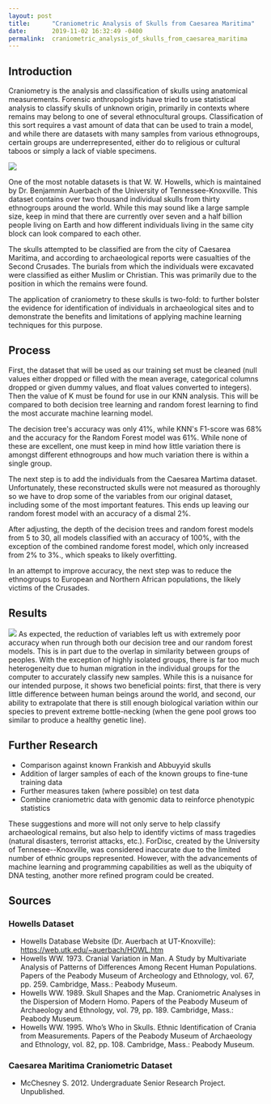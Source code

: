```yaml
---
layout: post
title:      "Craniometric Analysis of Skulls from Caesarea Maritima"
date:       2019-11-02 16:32:49 -0400
permalink:  craniometric_analysis_of_skulls_from_caesarea_maritima
---
```


## Introduction

Craniometry is the analysis and classification of skulls using anatomical measurements. Forensic anthropologists have tried to use statistical analysis to classify skulls of unknown origin, primarily in contexts where remains may belong to one of several ethnocultural groups. Classification of this sort requires a vast amount of data that can be used to train a model, and while there are datasets with many samples from various ethnogroups, certain groups are underrepresented, either do to religious or cultural taboos or simply a lack of viable specimens. 

![](https://imgur.com/Fd46kyi)

One of the most notable datasets is that W. W. Howells, which is maintained by Dr. Benjammin Auerbach of the University of Tennessee-Knoxville. This dataset contains over two thousand individual skulls from thirty ethnogroups around the world. While this may sound like a large sample size, keep in mind that there are currently over seven and a half billion people living on Earth and how different individuals living in the same city block can look compared to each other.

The skulls attempted to be classified are from the city of Caesarea Maritima, and according to archaeological reports were casualties of the Second Crusades. The burials from which the individuals were excavated were classified as either Muslim or Christian. This was primarily due to the position in which the remains were found.

The application of craniometry to these skulls is two-fold: to further bolster the evidence for identification of individuals in archaeological sites and to demonstrate the benefits and limitations of applying machine learning techniques for this purpose.

## Process
First, the dataset that will be used as our training set must be cleaned (null values either dropped or filled with the mean average, categorical columns dropped or given dummy values, and float values converted to integers). Then the value of K must be found for use in our KNN analysis. This will be compared to both decision tree learning and random forest learning to find the most accurate machine learning model. 

The decision tree's accuracy was only 41%, while KNN's F1-score was 68% and the accuracy for the Random Forest model was 61%. While none of these are excellent, one must keep in mind how little variation there is amongst different ethnogroups and how much variation there is within a single group. 

The next step is to add the individuals from the Caesarea Martima dataset. Unfortunately, these reconstructed skulls were not measured as thoroughly so we have to drop some of the variables from our original dataset, including some of the most important features. This ends up leaving our random forest model with an accuracy of a dismal 2%.

After adjusting, the depth of the decision trees and random forest models from 5 to 30, all models classified with an accuracy of 100%, with the exception of the combined randome forest model, which only increased from 2% to 3%., which speaks to likely overfitting.

In an attempt to improve accuracy, the next step was to reduce the ethnogroups to European and Northern African populations, the likely victims of the Crusades.

## Results
![](https://imgur.com/TJEibrd)
As expected, the reduction of variables left us with extremely poor accuracy when run through both our decision tree and our random forest models. This is in part due to the overlap in similarity between groups of peoples. With the exception of highly isolated groups, there is far too much heterogeneity due to human migration in the individual groups for the computer to accurately classify new samples. While this is a nuisance for our intended purpose, it shows two beneficial points: first, that there is very little difference between human beings around the world, and second, our ability to extrapolate that there is still enough biological variation within our species to prevent extreme bottle-necking (when the gene pool grows too similar to produce a healthy genetic line).

## Further Research
* Comparison against known Frankish and Abbuyyid skulls
* Addition of larger samples of each of the known groups to fine-tune training data
* Further measures taken (where possible) on test data
* Combine craniometric data with genomic data to reinforce phenotypic statistics

These suggestions and more will not only serve to help classify archaeological remains, but also help to identify victims of mass tragedies (natural disasters, terrorist attacks, etc.). ForDisc, created by the University of Tennesee--Knoxville, was considered inaccurate due to the limited number of ethnic groups represented. However, with the advancements of machine learning and programming capabilities as well as the ubiquity of DNA testing, another more refined program could be created.
## Sources
### Howells Dataset
* Howells Database Website (Dr. Auerbach at UT-Knoxville): https://web.utk.edu/~auerbach/HOWL.htm
* Howells WW. 1973. Cranial Variation in Man. A Study by Multivariate Analysis of Patterns of Differences Among Recent Human Populations. Papers of the Peabody Museum of Archeology and Ethnology, vol. 67, pp. 259. Cambridge, Mass.: Peabody Museum.
* Howells WW. 1989. Skull Shapes and the Map. Craniometric Analyses in the Dispersion of Modern Homo. Papers of the Peabody Museum of Archaeology and Ethnology, vol. 79, pp. 189. Cambridge, Mass.: Peabody Museum.
* Howells WW. 1995. Who’s Who in Skulls. Ethnic Identification of Crania from Measurements. Papers of the Peabody Museum of Archaeology and Ethnology, vol. 82, pp. 108. Cambridge, Mass.: Peabody Museum.

### Caesarea Maritima Craniometric Dataset
* McChesney S. 2012. Undergraduate Senior Research Project. Unpublished.
